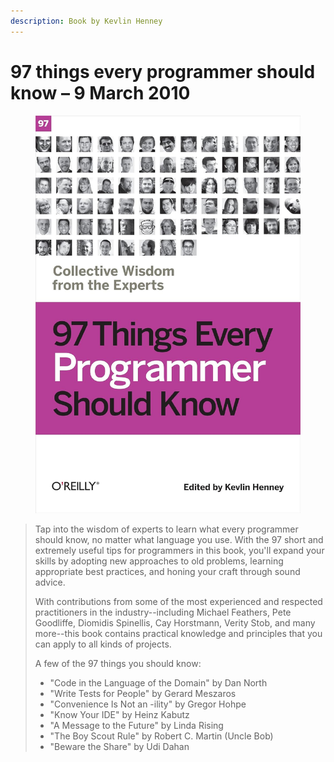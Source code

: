 ```yaml
---
description: Book by Kevlin Henney
---
```


# 97 things every programmer should know – 9 March 2010

<figure><img src="../../../.gitbook/assets/97 thigs.jpg" alt=""><figcaption></figcaption></figure>

>
>
> Tap into the wisdom of experts to learn what every programmer should know, no matter what language you use. With the 97 short and extremely useful tips for programmers in this book, you'll expand your skills by adopting new approaches to old problems, learning appropriate best practices, and honing your craft through sound advice.
>
> With contributions from some of the most experienced and respected practitioners in the industry--including Michael Feathers, Pete Goodliffe, Diomidis Spinellis, Cay Horstmann, Verity Stob, and many more--this book contains practical knowledge and principles that you can apply to all kinds of projects.
>
> A few of the 97 things you should know:
>
> * "Code in the Language of the Domain" by Dan North
> * "Write Tests for People" by Gerard Meszaros
> * "Convenience Is Not an -ility" by Gregor Hohpe
> * "Know Your IDE" by Heinz Kabutz
> * "A Message to the Future" by Linda Rising
> * "The Boy Scout Rule" by Robert C. Martin (Uncle Bob)
> * "Beware the Share" by Udi Dahan
